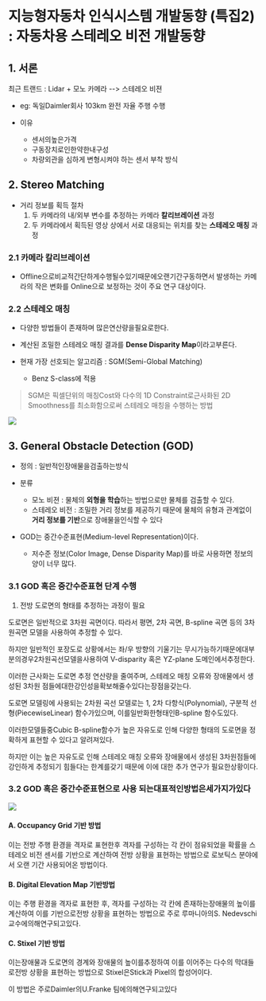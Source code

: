 # 지능형자동차 인식시스템 개발동향 (특집2) : 자동차용 스테레오 비전 개발동향 

## 1. 서론

최근 트랜드 : Lidar + 모노 카메라 --> 스테레오 비젼 
- eg: 독일Daimler회사 103km 완전 자율 주행 수행 

- 이유 
    - 센서의높은가격
    - 구동장치로인한약한내구성
    - 차량외관을 심하게 변형시켜야 하는 센서 부착 방식 
    
## 2. Stereo Matching

- 거리 정보를 획득 절차 
    1. 두 카메라의 내/외부 변수를 추정하는 카메라 **칼리브레이션** 과정
    2. 두 카메라에서 획득된 영상 상에서 서로 대응되는 위치를 찾는 **스테레오 매칭** 과정


### 2.1 카메라 칼리브레이션

- Offline으로비교적간단하게수행될수있기때문에오랜기간구동하면서 발생하는 카메라의 작은 변화를 Online으로 보정하는 것이 주요 연구 대상이다. 

### 2.2 스테레오 매칭

- 다양한 방법들이 존재하며 많은연산량을필요로한다. 

- 계산된 조밀한 스테레오 매칭 결과를 **Dense Disparity Map**이라고부른다.

- 현재 가장 선호되는 알고리즘 : SGM(Semi-Global Matching)
    - Benz S-class에 적용 

> SGM은 픽셀단위의 매칭Cost와 다수의 1D Constraint로근사화된 2D Smoothness를 최소화함으로써 스테레오 매칭을 수행하는 방법


![](https://i.imgur.com/3eCTQuu.png)

## 3. General Obstacle Detection (GOD)

- 정의 : 일반적인장애물을검출하는방식

- 분류 
    - 모노 비젼 : 물체의 **외형을 학습**하는 방법으로만 물체를 검출할 수 있다. 
    - 스테레오 비전 : 조밀한 거리 정보를 제공하기 때문에 물체의 유형과 관계없이 **거리 정보를 기반**으로 장애물을인식할 수 있다

- GOD는 중간수준표현(Medium-level Representation)이다. 
    - 저수준 정보(Color Image, Dense Disparity Map)를 바로 사용하면 정보의 양이 너무 많다. 

### 3.1 GOD 혹은 중간수준표현 단계 수행

1. 전방 도로면의 형태를 추정하는 과정이 필요

도로면은 일반적으로 3차원 곡면이다. 따라서 평면, 2차 곡면, B-spline 곡면 등의 3차원곡면 모델을 사용하여 추정할 수 있다. 

하지만 일반적인 포장도로 상황에서는 좌/우 방향의 기울기는 무시가능하기때문에대부분의경우2차원곡선모델을사용하여 V-disparity 혹은 YZ-plane 도메인에서추정한다. 

이러한 근사화는 도로면 추정 연산량을 줄여주며, 스테레오 매칭 오류와 장애물에서 생성된 3차원 점들에대한강인성을확보해줄수있다는장점을갖는다.

도로면 모델링에 사용되는 2차원 곡선 모델로는 1, 2차 다항식(Polynomial), 구분적 선형(PiecewiseLinear) 함수가있으며, 이를일반화한형태인B-spline 함수도있다. 

이러한모델들중Cubic B-spline함수가 높은 자유도로 인해 다양한 형태의 도로면을 정확하게 표현할 수 있다고 알려져있다. 

하지만 이는 높은 자유도로 인해 스테레오 매칭 오류와 장애물에서 생성된 3차원점들에 강인하게 추정되기 힘들다는 한계를갖기 때문에 이에 대한 추가 연구가 필요한상황이다.

### 3.2 GOD 혹은 중간수준표현으로 사용 되는대표적인방법은세가지가있다

![](https://i.imgur.com/QFoz526.png)

#### A. Occupancy Grid 기반 방법

이는 전방 주행 환경을 격자로 표현한후 격자를 구성하는 각 칸이 점유되었을 확률을 스테레오 비전 센서를 기반으로 계산하여 전방 상황을 표현하는 방법으로 로보틱스 분야에서 오랜 기간 사용되어온 방법이다.

#### B. Digital Elevation Map 기반방법

이는 주행 환경을 격자로 표현한 후, 격자를 구성하는 각 칸에 존재하는장애물의 높이를 계산하여 이를 기반으로전방 상황을 표현하는 방법으로 주로 루마니아의S. Nedevschi 교수에의해연구되고있다.

#### C. Stixel 기반 방법

이는장애물과 도로면의 경계와 장애물의 높이를추정하여 이를 이어주는 다수의 막대들로전방 상황을 표현하는 방법으로 Stixel은Stick과 Pixel의 합성어이다. 

이 방법은 주로Daimler의U.Franke 팀에의해연구되고있다



